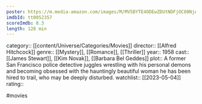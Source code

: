 ```yaml
---
poster: https://m.media-amazon.com/images/M/MV5BYTE4ODEwZDUtNDFjOC00NjAxLWEzYTQtYTI1NGVmZmFlNjdiL2ltYWdlL2ltYWdlXkEyXkFqcGdeQXVyNjc1NTYyMjg@._V1_SX300.jpg
imdbId: tt0052357
scoreImdb: 8.3
length: 128 min
---
```


category:: [[content/Universe/Categories/Movies]]
director:: [[Alfred Hitchcock]]
genre:: [[Mystery]], [[Romance]], [[Thriller]]
year:: 1958
cast:: [[James Stewart]], [[Kim Novak]], [[Barbara Bel Geddes]]
plot:: A former San Francisco police detective juggles wrestling with his personal demons and becoming obsessed with the hauntingly beautiful woman he has been hired to trail, who may be deeply disturbed.
watchlist:: [[2023-05-04]]
rating::

#movies 

